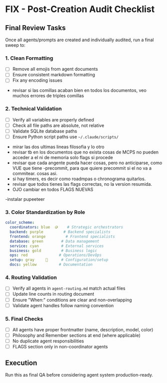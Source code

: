 # FIX - Post-Creation Audit Checklist

## Final Review Tasks

Once all agents/prompts are created and individually audited, run a final sweep to:

### 1. Clean Formatting
- [ ] Remove all emojis from agent documents
- [ ] Ensure consistent markdown formatting
- [ ] Fix any encoding issues
- revisar si las comillas acaban bien en todos los documentos, veo muchos errores de triples comillas

### 2. Technical Validation
- [ ] Verify all variables are properly defined
- [ ] Check all file paths are absolute, not relative
- [ ] Validate SQLite database paths
- [ ] Ensure Python script paths use `~/.claude/scripts/`
- mirar las dos ultimas lineas filosofia y lo otro
- revisar tb en los documentos que no exista cosas de MCPS no pueden acceder a el ni de memoria solo flags si procede
- revisar que cada angente pueda hacer cosas, pero no anticiparse, como VUE que tiene -precommit, para que quiere precommit si el no va a commitear. cosas asi.
- si hay timers, es decir como roadmpas o chronograma quitarlos.
- revisar que todos tienes las flags correctas, no la version resumida.
- OJO cambiar en todos FLAGS NUEVAS

-instalar pupeeteer

### 3. Color Standardization by Role
```yaml
color_scheme:
  coordinators: blue  🪙    # Strategic orchestrators
  backend: purple         # Backend specialists
  frontend: orange         # Frontend specialists
  database: green        # Data management
  service: cyan          # External services
  business: gold         # Business logic
  ops: red              # Operations/DevOps
  setup: gray     🩶      # Configuration/setup
  docs: yellow          # Documentation
```

### 4. Routing Validation
- [ ] Verify all agents in `agent-routing.md` match actual files
- [ ] Update line counts in routing document
- [ ] Ensure "When:" conditions are clear and non-overlapping
- [ ] Validate agent handles follow naming convention

### 5. Final Checks
- [ ] All agents have proper frontmatter (name, description, model, color)
- [ ] Philosophy and Remember sections at end (where applicable)
- [ ] No duplicate agent responsibilities
- [ ] FLAGS section only in non-coordinator agents

## Execution
Run this as final QA before considering agent system production-ready.